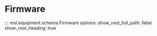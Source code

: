 # Firmware

::: msl.equipment.schema.Firmware
    options:
        show_root_full_path: false
        show_root_heading: true
